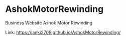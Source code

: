 # AshokMotorRewinding
Business Website Ashok Motor Rewinding

Link:   https://janki2709.github.io/AshokMotorRewinding/
